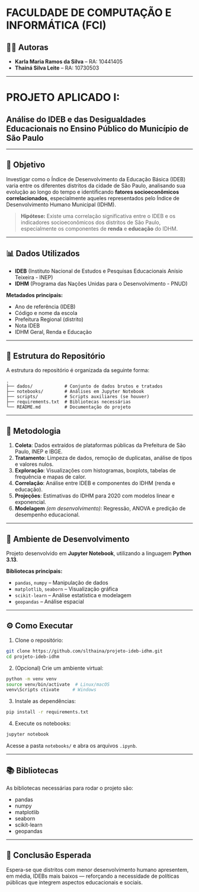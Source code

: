 # FACULDADE DE COMPUTAÇÃO E INFORMÁTICA (FCI)

## 👩‍💻 Autoras

- **Karla Maria Ramos da Silva** – RA: 10441405  
- **Thainá Silva Leite** – RA: 10730503  

---

# PROJETO APLICADO I:  
## Análise do IDEB e das Desigualdades Educacionais no Ensino Público do Município de São Paulo

---

## 🎯 Objetivo

Investigar como o Índice de Desenvolvimento da Educação Básica (IDEB) varia entre os diferentes distritos da cidade de São Paulo, analisando sua evolução ao longo do tempo e identificando **fatores socioeconômicos correlacionados**, especialmente aqueles representados pelo Índice de Desenvolvimento Humano Municipal (IDHM).

> **Hipótese:** Existe uma correlação significativa entre o IDEB e os indicadores socioeconômicos dos distritos de São Paulo, especialmente os componentes de **renda** e **educação** do IDHM.

---

## 📊 Dados Utilizados

- **IDEB** (Instituto Nacional de Estudos e Pesquisas Educacionais Anísio Teixeira - INEP)
- **IDHM** (Programa das Nações Unidas para o Desenvolvimento - PNUD)

**Metadados principais:**

- Ano de referência (IDEB)
- Código e nome da escola
- Prefeitura Regional (distrito)
- Nota IDEB
- IDHM Geral, Renda e Educação

---

## 📁 Estrutura do Repositório

A estrutura do repositório é organizada da seguinte forma:

```
.
├── dados/            # Conjunto de dados brutos e tratados
├── notebooks/        # Análises em Jupyter Notebook
├── scripts/          # Scripts auxiliares (se houver)
├── requirements.txt  # Bibliotecas necessárias
└── README.md         # Documentação do projeto
```

---

## 📌 Metodologia

1. **Coleta**: Dados extraídos de plataformas públicas da Prefeitura de São Paulo, INEP e IBGE.
2. **Tratamento**: Limpeza de dados, remoção de duplicatas, análise de tipos e valores nulos.
3. **Exploração**: Visualizações com histogramas, boxplots, tabelas de frequência e mapas de calor.
4. **Correlação**: Análise entre IDEB e componentes do IDHM (renda e educação).
5. **Projeções**: Estimativas do IDHM para 2020 com modelos linear e exponencial.
6. **Modelagem** *(em desenvolvimento)*: Regressão, ANOVA e predição de desempenho educacional.

---

## 🔧 Ambiente de Desenvolvimento

Projeto desenvolvido em **Jupyter Notebook**, utilizando a linguagem **Python 3.13**.

**Bibliotecas principais:**

- `pandas`, `numpy` – Manipulação de dados  
- `matplotlib`, `seaborn` – Visualização gráfica  
- `scikit-learn` – Análise estatística e modelagem  
- `geopandas` – Análise espacial  

---

## ⚙️ Como Executar

1. Clone o repositório:
```bash
git clone https://github.com/slthaina/projeto-ideb-idhm.git
cd projeto-ideb-idhm
```

2. (Opcional) Crie um ambiente virtual:
```bash
python -m venv venv
source venv/bin/activate  # Linux/macOS
venv\Scripts ctivate     # Windows
```

3. Instale as dependências:
```bash
pip install -r requirements.txt
```

4. Execute os notebooks:
```bash
jupyter notebook
```
Acesse a pasta `notebooks/` e abra os arquivos `.ipynb`.

---

## 📚 Bibliotecas

As bibliotecas necessárias para rodar o projeto são:

- pandas
- numpy
- matplotlib
- seaborn
- scikit-learn
- geopandas

---

## 🧠 Conclusão Esperada

Espera-se que distritos com menor desenvolvimento humano apresentem, em média, IDEBs mais baixos — reforçando a necessidade de políticas públicas que integrem aspectos educacionais e sociais.

